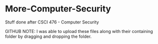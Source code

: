# More-Computer-Security
Stuff done after CSCI 476 - Computer Security

GITHUB NOTE: I was able to upload these files along with their containing folder by dragging and dropping the folder.
